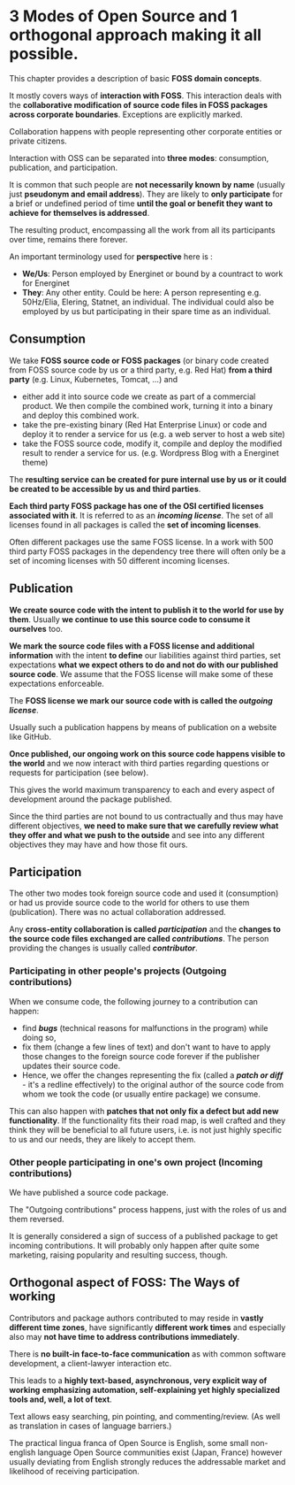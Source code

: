 # 3 Modes of Open Source and 1 orthogonal approach making it all possible.

This chapter provides a description of basic **FOSS domain concepts**. 

It mostly covers ways of **interaction with FOSS**. This interaction deals with the **collaborative modification of source code files in FOSS packages across corporate boundaries**. Exceptions are explicitly marked. 

Collaboration happens with people representing other corporate entities or private citizens.

Interaction with OSS can be separated into **three modes**: consumption, publication, and participation.

It is common that such people are **not necessarily known by name** (usually just **pseudonym and email address**). They are likely to **only participate** for a brief or undefined period of time **until the goal or benefit they want to achieve for themselves is addressed**.

The resulting product, encompassing all the work from all its participants over time, remains there forever.

An important terminology used for **perspective** here is :

- **We/Us**: Person employed by Energinet or bound by a countract to work for Energinet
- **They**: Any other entity. Could be here: A person representing e.g. 50Hz/Elia, Elering, Statnet, an individual. The individual could also be employed by us but participating in their spare time as an individual.

## Consumption

We take **FOSS source code or FOSS packages** (or binary code created from FOSS source code by us or a third party, e.g. Red Hat) **from a third party** (e.g. Linux, Kubernetes, Tomcat, ...) and

- either add it into source code we create as part of a commercial product. We then compile the combined work, turning it into a binary and deploy this combined work.  
- take the pre-existing binary (Red Hat Enterprise Linux) or code and deploy it to render a service for us (e.g. a web server to host a web site)
- take the FOSS source code, modify it, compile and deploy the modified result to render a service for us. (e.g. Wordpress Blog with a Energinet theme)

The **resulting service can be created for pure internal use by us or it could be created to be accessible by us and third parties**. 

**Each third party FOSS package has one of the OSI certified licenses associated with it**. It is referred to as an ***incoming license***. The set of all licenses found in all packages is called the **set of incoming licenses**.

Often different packages use the same FOSS license. In a work with 500 third party FOSS packages in the dependency tree there will often only be a set of incoming licenses with 50 different incoming licenses. 

## Publication

**We create source code with the intent to publish it to the world for use by them**. Usually **we continue to use this source code to consume it ourselves** too.

**We mark the source code files with a FOSS license and additional information** with the intent **to define** our liabilities against third parties, set expectations **what we expect others to do and not do with our published source code**. We assume that the FOSS license will make some of these expectations enforceable.

The **FOSS license we mark our source code with is called the *outgoing license***.

Usually such a publication happens by means of publication on a website like GitHub. 

**Once published, our ongoing work on this source code happens visible to the world** and we now interact with third parties regarding questions or requests for participation (see below).

This gives the world maximum transparency to each and every aspect of development around the package published.

Since the third parties are not bound to us contractually and thus may have different objectives, **we need to make sure that we carefully review what they offer and what we push to the outside** and see into any different objectives they may have and how those fit ours.  

## Participation

The other two modes took foreign source code and used it (consumption) or had us provide source code to the world for others to use them (publication). There was no actual collaboration addressed.

Any **cross-entity collaboration is called *participation*** and the **changes to the source code files exchanged are called *contributions***. The person providing the changes is usually called ***contributor***. 

### Participating in other people's projects (Outgoing contributions)

When we consume code, the following journey to a contribution can happen:
- find ***bugs*** (technical reasons for malfunctions in the program) while doing so, 
- fix them (change a few lines of text) and don't want to have to apply those changes to the foreign source code forever if the publisher updates their source code. 
- Hence, we offer the changes representing the fix (called a ***patch or diff*** - it's a redline effectively) to the original author of the source code from whom we took the code (or usually entire package) we consume.

This can also happen with **patches that not only fix a defect but add new functionality**. If the functionality fits their road map, is well crafted and they think they will be beneficial to all future users, i.e. is not just highly specific to us and our needs, they are likely to accept them.  

### Other people participating in one's own project (Incoming contributions)

We have published a source code package.

The "Outgoing contributions" process happens, just with the roles of us and them reversed.

It is generally considered a sign of success of a published package to get incoming contributions. It will probably only happen after quite some marketing, raising popularity and resulting success, though.  

## Orthogonal aspect of FOSS: The Ways of working

Contributors and package authors contributed to may reside in **vastly different time zones**, have significantly **different work times** and especially also may **not have time to address contributions immediately**.

There is **no built-in face-to-face communication** as with common software development, a client-lawyer interaction etc.

This leads to a **highly text-based, asynchronous, very explicit way of working** **emphasizing automation, self-explaining yet highly specialized tools and, well, a lot of text**. 

Text allows easy searching, pin pointing, and commenting/review. (As well as translation in cases of language barriers.)

The practical lingua franca of Open Source is English, some small non-english language Open Source communities exist (Japan, France) however usually deviating from English strongly reduces the addressable market and likelihood of receiving participation. 

